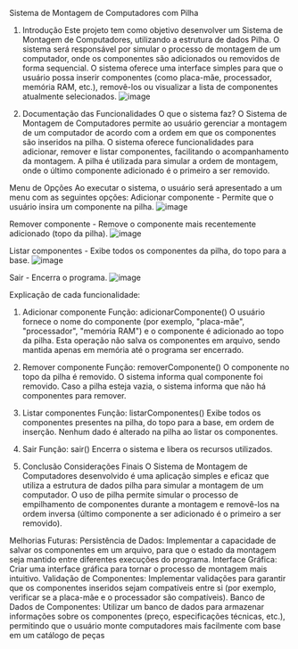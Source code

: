 Sistema de Montagem de Computadores com Pilha
1. Introdução
Este projeto tem como objetivo desenvolver um Sistema de Montagem de Computadores, utilizando a estrutura de dados Pilha. O sistema será responsável por simular o processo de montagem de um computador, onde os componentes são adicionados ou removidos de forma sequencial. O sistema oferece uma interface simples para que o usuário possa inserir componentes (como placa-mãe, processador, memória RAM, etc.), removê-los ou visualizar a lista de componentes atualmente selecionados.
![image](https://github.com/user-attachments/assets/1b74eca8-352f-4b6d-a42a-029fdb3692e1)

3. Documentação das Funcionalidades
O que o sistema faz?
O Sistema de Montagem de Computadores permite ao usuário gerenciar a montagem de um computador de acordo com a ordem em que os componentes são inseridos na pilha. O sistema oferece funcionalidades para adicionar, remover e listar componentes, facilitando o acompanhamento da montagem. A pilha é utilizada para simular a ordem de montagem, onde o último componente adicionado é o primeiro a ser removido.

Menu de Opções
Ao executar o sistema, o usuário será apresentado a um menu com as seguintes opções:
Adicionar componente - Permite que o usuário insira um componente na pilha.
![image](https://github.com/user-attachments/assets/d5b30ab0-dbcf-4f0a-90fa-a9aa70371276)

Remover componente - Remove o componente mais recentemente adicionado (topo da pilha).
![image](https://github.com/user-attachments/assets/41b64ee9-1bdc-455e-811f-e815104792a4)

Listar componentes - Exibe todos os componentes da pilha, do topo para a base.
![image](https://github.com/user-attachments/assets/513643e4-9cee-4610-8fd6-6ad2d44a9969)

Sair - Encerra o programa.
![image](https://github.com/user-attachments/assets/298a5843-678b-4ce6-892f-a0e0c413493c)


Explicação de cada funcionalidade:
1. Adicionar componente
Função: adicionarComponente()
O usuário fornece o nome do componente (por exemplo, "placa-mãe", "processador", "memória RAM") e o componente é adicionado ao topo da pilha.
Esta operação não salva os componentes em arquivo, sendo mantida apenas em memória até o programa ser encerrado.

3. Remover componente
Função: removerComponente()
O componente no topo da pilha é removido. O sistema informa qual componente foi removido.
Caso a pilha esteja vazia, o sistema informa que não há componentes para remover.

5. Listar componentes
Função: listarComponentes()
Exibe todos os componentes presentes na pilha, do topo para a base, em ordem de inserção.
Nenhum dado é alterado na pilha ao listar os componentes.

7. Sair
Função: sair()
Encerra o sistema e libera os recursos utilizados.

3. Conclusão
Considerações Finais
O Sistema de Montagem de Computadores desenvolvido é uma aplicação simples e eficaz que utiliza a estrutura de dados pilha para simular a montagem de um computador. O uso de pilha permite simular o processo de empilhamento de componentes durante a montagem e removê-los na ordem inversa (último componente a ser adicionado é o primeiro a ser removido).

Melhorias Futuras:
Persistência de Dados: Implementar a capacidade de salvar os componentes em um arquivo, para que o estado da montagem seja mantido entre diferentes execuções do programa.
Interface Gráfica: Criar uma interface gráfica para tornar o processo de montagem mais intuitivo.
Validação de Componentes: Implementar validações para garantir que os componentes inseridos sejam compatíveis entre si (por exemplo, verificar se a placa-mãe e o processador são compatíveis).
Banco de Dados de Componentes: Utilizar um banco de dados para armazenar informações sobre os componentes (preço, especificações técnicas, etc.), permitindo que o usuário monte computadores mais facilmente com base em um catálogo de peças

